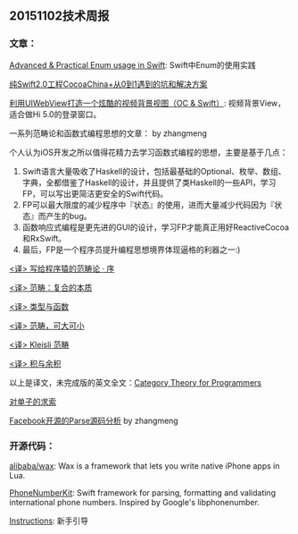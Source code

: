 ## 20151102技术周报

### 文章：
[Advanced & Practical Enum usage in Swift](http://appventure.me/2015/10/17/advanced-practical-enum-examples/): Swift中Enum的使用实践

[纯Swift2.0工程CocoaChina+从0到1遇到的坑和解决方案](http://zixun.github.io/blog/2015/10/25/chun-swift2-dot-0gong-cheng-cocoachina-plus-cong-0dao-1yu-dao-de-keng-he-jie-jue-fang-an/)

[利用UIWebView打造一个炫酷的视频背景视图（OC & Swift）](http://www.cocoachina.com/ios/20151023/13860.html): 视频背景View， 适合做Hi 5.0的登录窗口。

一系列范畴论和函数式编程思想的文章： by zhangmeng

个人认为iOS开发之所以值得花精力去学习函数式编程的思想，主要是基于几点：

1. Swift语言大量吸收了Haskell的设计，包括最基础的Optional、枚举、数组、字典，全都借鉴了Haskell的设计，并且提供了类Haskell的一些API，学习FP，可以写出更简洁更安全的Swift代码。
2. FP可以最大限度的减少程序中『状态』的使用，进而大量减少代码因为『状态』而产生的bug。
3. 函数响应式编程是更先进的GUI的设计，学习FP才能真正用好ReactiveCocoa和RxSwift。
4. 最后，FP是一个程序员提升编程思想境界体现逼格的利器之一:)

[<译> 写给程序猿的范畴论 · 序](https://segmentfault.com/a/1190000003882331)

[<译> 范畴：复合的本质](http://segmentfault.com/a/1190000003883257)

[<译> 类型与函数](https://segmentfault.com/a/1190000003888544)

[<译> 范畴，可大可小](http://segmentfault.com/a/1190000003894116)

[<译> Kleisli 范畴](http://segmentfault.com/a/1190000003898795)

[<译> 积与余积](http://segmentfault.com/a/1190000003913079)

以上是译文，未完成版的英文全文：[Category Theory for Programmers](http://bartoszmilewski.com/2014/10/28/category-theory-for-programmers-the-preface/)

[对单子的求索](http://garfileo.is-programmer.com/2012/8/22/monads-for-the-curious-programmer-zh_cn.35206.html)

[Facebook开源的Parse源码分析](https://github.com/ChenYilong/ParseSourceCodeStudy) by zhangmeng

### 开源代码：

[alibaba/wax](https://github.com/alibaba/wax): Wax is a framework that lets you write native iPhone apps in Lua.

[PhoneNumberKit](https://github.com/marmelroy/PhoneNumberKit): Swift framework for parsing, formatting and validating international phone numbers. Inspired by Google's libphonenumber.

[Instructions](https://github.com/ephread/Instructions): 新手引导
